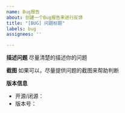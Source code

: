 ```yaml
---
name: Bug报告
about: 创建一个Bug报告来进行反馈
title: "[BUG] 问题标题"
labels: bug
assignees: ''

---
```


**描述问题**
尽量清楚的描述你的问题

**截图**
如果可以，尽量提供问题的截图来帮助判断

**版本信息**
- 开源/闭源：
- 版本号：
